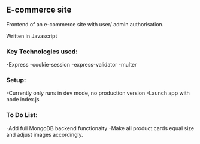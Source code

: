 ## E-commerce site

Frontend of an e-commerce site with user/ admin authorisation.

Written in Javascript

### Key Technologies used:
-Express
-cookie-session
-express-validator
-multer

### Setup:
-Currently only runs in dev mode, no production version
-Launch app with node index.js

### To Do List:
-Add full MongoDB backend functionalty
-Make all product cards equal size and adjust images accordingly.

